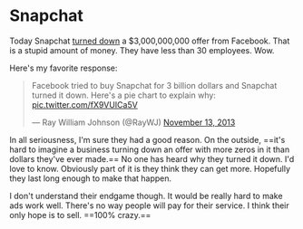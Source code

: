 # Snapchat

Today Snapchat [turned down](http://www.usatoday.com/story/tech/2013/11/13/report-facebook-offered-snapchat-3-billion/3517929/) a $3,000,000,000 offer from Facebook. That is a stupid amount of money. They have less than 30 employees. Wow.

Here's my favorite response:

<blockquote class="twitter-tweet"><p>Facebook tried to buy Snapchat for 3 billion dollars and Snapchat turned it down. Here&#39;s a pie chart to explain why: <a href="http://t.co/fX9VUICa5V">pic.twitter.com/fX9VUICa5V</a></p>&mdash; Ray William Johnson (@RayWJ) <a href="https://twitter.com/RayWJ/statuses/400707102491947008">November 13, 2013</a></blockquote>
<script async src="//platform.twitter.com/widgets.js" charset="utf-8"></script>

In all seriousness, I'm sure they had a good reason. On the outside, ==it's hard to imagine a business turning down an offer with more zeros in it than dollars they've ever made.== No one has heard why they turned it down. I'd love to know. Obviously part of it is they think they can get more. Hopefully they last long enough to make that happen.

I don't understand their endgame though. It would be really hard to make ads work well. There's no way people will pay for their service. I think their only hope is to sell. ==100% crazy.==